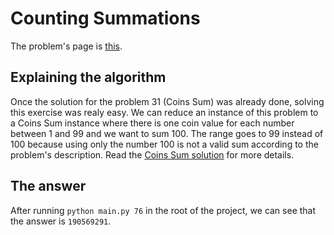 # Counting Summations

The problem's page is [this](https://projecteuler.net/problem=76).

## Explaining the algorithm

Once the solution for the problem 31 (Coins Sum) was already done, solving this exercise was realy easy. We can reduce an instance of this problem to a Coins Sum instance where there is one coin value for each number between 1 and 99 and we want to sum 100. The range goes to 99 instead of 100 because using only the number 100 is not a valid sum according to the problem's description. Read the [Coins Sum solution](https://github.com/pedroperrone/project-euler/tree/master/chal_31_coins_sum) for more details.

## The answer

After running `python main.py 76` in the root of the project, we can see that the answer is `190569291`.
